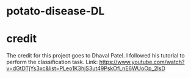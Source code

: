 # potato-disease-DL

# credit
The credit for this project goes to Dhaval Patel. I followed his tutorial to perform the classification task.
Link: https://www.youtube.com/watch?v=dGtDTjYs3xc&list=PLeo1K3hjS3ut49PskOfLnE6WUoOp_2lsD
